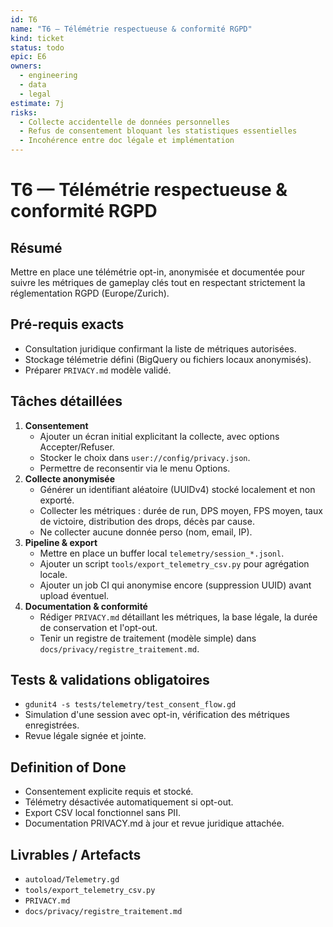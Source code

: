 ```yaml
---
id: T6
name: "T6 — Télémétrie respectueuse & conformité RGPD"
kind: ticket
status: todo
epic: E6
owners:
  - engineering
  - data
  - legal
estimate: 7j
risks:
  - Collecte accidentelle de données personnelles
  - Refus de consentement bloquant les statistiques essentielles
  - Incohérence entre doc légale et implémentation
---
```


# T6 — Télémétrie respectueuse & conformité RGPD

## Résumé
Mettre en place une télémétrie opt-in, anonymisée et documentée pour suivre les métriques de gameplay clés tout en respectant strictement la réglementation RGPD (Europe/Zurich).

## Pré-requis exacts
- Consultation juridique confirmant la liste de métriques autorisées.
- Stockage télémetrie défini (BigQuery ou fichiers locaux anonymisés).
- Préparer `PRIVACY.md` modèle validé.

## Tâches détaillées
1. **Consentement**
   - Ajouter un écran initial explicitant la collecte, avec options Accepter/Refuser.
   - Stocker le choix dans `user://config/privacy.json`.
   - Permettre de reconsentir via le menu Options.
2. **Collecte anonymisée**
   - Générer un identifiant aléatoire (UUIDv4) stocké localement et non exporté.
   - Collecter les métriques : durée de run, DPS moyen, FPS moyen, taux de victoire, distribution des drops, décès par cause.
   - Ne collecter aucune donnée perso (nom, email, IP).
3. **Pipeline & export**
   - Mettre en place un buffer local `telemetry/session_*.jsonl`.
   - Ajouter un script `tools/export_telemetry_csv.py` pour agrégation locale.
   - Ajouter un job CI qui anonymise encore (suppression UUID) avant upload éventuel.
4. **Documentation & conformité**
   - Rédiger `PRIVACY.md` détaillant les métriques, la base légale, la durée de conservation et l'opt-out.
   - Tenir un registre de traitement (modèle simple) dans `docs/privacy/registre_traitement.md`.

## Tests & validations obligatoires
- `gdunit4 -s tests/telemetry/test_consent_flow.gd`
- Simulation d'une session avec opt-in, vérification des métriques enregistrées.
- Revue légale signée et jointe.

## Definition of Done
- Consentement explicite requis et stocké.
- Télémetry désactivée automatiquement si opt-out.
- Export CSV local fonctionnel sans PII.
- Documentation PRIVACY.md à jour et revue juridique attachée.

## Livrables / Artefacts
- `autoload/Telemetry.gd`
- `tools/export_telemetry_csv.py`
- `PRIVACY.md`
- `docs/privacy/registre_traitement.md`
